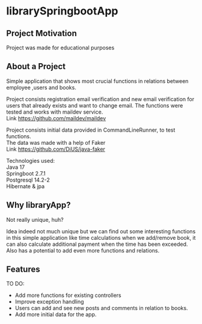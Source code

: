 
# librarySpringbootApp






## Project Motivation

Project was made for educational purposes 
## About a Project


Simple application that shows most crucial functions in relations 
between employee ,users and books.          

Project consists registration email verification and new email verification for users that 
already exists and want to change email. The functions were tested and works with maildev service.  
Link https://github.com/maildev/maildev

Project consists initial data provided in CommandLineRunner, to test functions.  
The data was made with a help of Faker           
Link https://github.com/DiUS/java-faker
  
Technologies used:    
Java 17        
Springboot 2.7.1   
Postgresql 14.2-2   
Hibernate & jpa

## Why libraryApp?

Not really unique, huh?             
   
Idea indeed not much unique but we can find out some interesting functions in 
this simple application like time calculations when we add/remove book, it can also 
calculate additional payment when the time has been exceeded.   
Also has a potential to add even more functions and relations.


 


## Features

TO DO:

- Add more functions for existing controllers
- Improve exception handling
- Users can add and see new posts and comments in relation to books.
- Add more initial data for the app.
